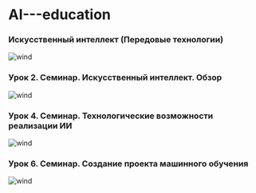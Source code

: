 # AI---education

### Искусственный интеллект (Передовые технологии)

<image src="img/аи.jpg" alt="wind">

### Урок 2. Семинар. Искусственный интеллект. Обзор

<image src="img/обучение.jpg" alt="wind">

### Урок 4. Семинар. Технологические возможности реализации ИИ

<image src="img/4.jpg" alt="wind">

### Урок 6. Семинар. Создание проекта машинного обучения

<image src="img/3.jpg" alt="wind">